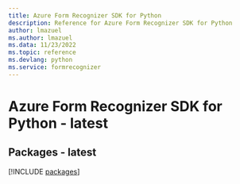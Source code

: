 ```yaml
---
title: Azure Form Recognizer SDK for Python
description: Reference for Azure Form Recognizer SDK for Python
author: lmazuel
ms.author: lmazuel
ms.data: 11/23/2022
ms.topic: reference
ms.devlang: python
ms.service: formrecognizer
---
```

# Azure Form Recognizer SDK for Python - latest
## Packages - latest
[!INCLUDE [packages](form-recognizer-index.md)]